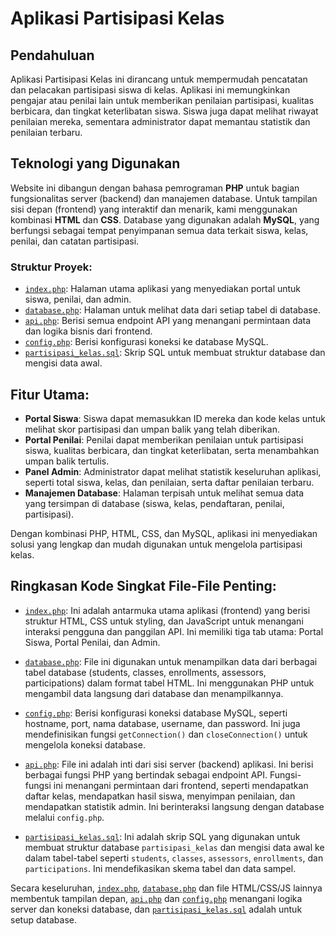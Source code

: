 # Aplikasi Partisipasi Kelas

## Pendahuluan
Aplikasi Partisipasi Kelas ini dirancang untuk mempermudah pencatatan dan pelacakan partisipasi siswa di kelas. Aplikasi ini memungkinkan pengajar atau penilai lain untuk memberikan penilaian partisipasi, kualitas berbicara, dan tingkat keterlibatan siswa. Siswa juga dapat melihat riwayat penilaian mereka, sementara administrator dapat memantau statistik dan penilaian terbaru.

## Teknologi yang Digunakan
Website ini dibangun dengan bahasa pemrograman **PHP** untuk bagian fungsionalitas server (backend) dan manajemen database. Untuk tampilan sisi depan (frontend) yang interaktif dan menarik, kami menggunakan kombinasi **HTML** dan **CSS**. Database yang digunakan adalah **MySQL**, yang berfungsi sebagai tempat penyimpanan semua data terkait siswa, kelas, penilai, dan catatan partisipasi.

### Struktur Proyek:
- [`index.php`](https://github.com/alvinzanuaputra/partisipasikelas/blob/main/index.php): Halaman utama aplikasi yang menyediakan portal untuk siswa, penilai, dan admin.
- [`database.php`](https://github.com/alvinzanuaputra/partisipasikelas/blob/main/database.php): Halaman untuk melihat data dari setiap tabel di database.
- [`api.php`](https://github.com/alvinzanuaputra/partisipasikelas/blob/main/api.php): Berisi semua endpoint API yang menangani permintaan data dan logika bisnis dari frontend.
- [`config.php`](https://github.com/alvinzanuaputra/partisipasikelas/blob/main/config.php): Berisi konfigurasi koneksi ke database MySQL.
- [`partisipasi_kelas.sql`](https://github.com/alvinzanuaputra/partisipasikelas/blob/main/partisipasi_kelas.sql): Skrip SQL untuk membuat struktur database dan mengisi data awal.

## Fitur Utama:
- **Portal Siswa**: Siswa dapat memasukkan ID mereka dan kode kelas untuk melihat skor partisipasi dan umpan balik yang telah diberikan.
- **Portal Penilai**: Penilai dapat memberikan penilaian untuk partisipasi siswa, kualitas berbicara, dan tingkat keterlibatan, serta menambahkan umpan balik tertulis.
- **Panel Admin**: Administrator dapat melihat statistik keseluruhan aplikasi, seperti total siswa, kelas, dan penilaian, serta daftar penilaian terbaru.
- **Manajemen Database**: Halaman terpisah untuk melihat semua data yang tersimpan di database (siswa, kelas, pendaftaran, penilai, partisipasi).

Dengan kombinasi PHP, HTML, CSS, dan MySQL, aplikasi ini menyediakan solusi yang lengkap dan mudah digunakan untuk mengelola partisipasi kelas.

## Ringkasan Kode Singkat File-File Penting:

- [`index.php`](https://github.com/alvinzanuaputra/partisipasikelas/blob/main/index.php): Ini adalah antarmuka utama aplikasi (frontend) yang berisi struktur HTML, CSS untuk styling, dan JavaScript untuk menangani interaksi pengguna dan panggilan API. Ini memiliki tiga tab utama: Portal Siswa, Portal Penilai, dan Admin.
  
- [`database.php`](https://github.com/alvinzanuaputra/partisipasikelas/blob/main/database.php): File ini digunakan untuk menampilkan data dari berbagai tabel database (students, classes, enrollments, assessors, participations) dalam format tabel HTML. Ini menggunakan PHP untuk mengambil data langsung dari database dan menampilkannya.
  
- [`config.php`](https://github.com/alvinzanuaputra/partisipasikelas/blob/main/config.php): Berisi konfigurasi koneksi database MySQL, seperti hostname, port, nama database, username, dan password. Ini juga mendefinisikan fungsi `getConnection()` dan `closeConnection()` untuk mengelola koneksi database.
  
- [`api.php`](https://github.com/alvinzanuaputra/partisipasikelas/blob/main/api.php): File ini adalah inti dari sisi server (backend) aplikasi. Ini berisi berbagai fungsi PHP yang bertindak sebagai endpoint API. Fungsi-fungsi ini menangani permintaan dari frontend, seperti mendapatkan daftar kelas, mendapatkan hasil siswa, menyimpan penilaian, dan mendapatkan statistik admin. Ini berinteraksi langsung dengan database melalui `config.php`.
  
- [`partisipasi_kelas.sql`](https://github.com/alvinzanuaputra/partisipasikelas/blob/main/partisipasi_kelas.sql): Ini adalah skrip SQL yang digunakan untuk membuat struktur database `partisipasi_kelas` dan mengisi data awal ke dalam tabel-tabel seperti `students`, `classes`, `assessors`, `enrollments`, dan `participations`. Ini mendefikasikan skema tabel dan data sampel.

Secara keseluruhan, [`index.php`](https://github.com/alvinzanuaputra/partisipasikelas/blob/main/index.php), [`database.php`](https://github.com/alvinzanuaputra/partisipasikelas/blob/main/database.php) dan file HTML/CSS/JS lainnya membentuk tampilan depan, [`api.php`](https://github.com/alvinzanuaputra/partisipasikelas/blob/main/api.php) dan [`config.php`](https://github.com/alvinzanuaputra/partisipasikelas/blob/main/config.php) menangani logika server dan koneksi database, dan [`partisipasi_kelas.sql`](https://github.com/alvinzanuaputra/partisipasikelas/blob/main/partisipasi_kelas.sql) adalah untuk setup database.

